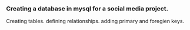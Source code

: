 ### Creating a database in mysql for a social media project.

Creating tables. defining relationships. adding primary and foregien keys.
